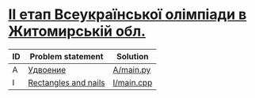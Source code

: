 # [ІІ етап Всеукраїнської олімпіади в Житомирській обл.](https://www.e-olymp.com/en/contests/9304)




| ID | Problem statement                                                               | Solution                 |
|----|---------------------------------------------------------------------------------|--------------------------|
| A  | [Удвоение](https://www.e-olymp.com/en/contests/9304/problems/81177)             | [A/main.py](A/main.py)   |
| I  | [Rectangles and nails](https://www.e-olymp.com/en/contests/9304/problems/81185) | [I/main.cpp](I/main.cpp) |

